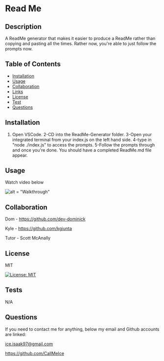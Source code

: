 # Read Me

  ## Description 
  
  A ReadMe generator that makes it easier to produce a ReadMe rather than copying and pasting all the times. Rather now, you're able to just follow the prompts now.

  ## Table of Contents 
  
  * [Installation](#Installation)
  * [Usage](#Usage)
  * [Collaboration](#Collaboration)
  * [Links](#Links)
  * [License](#License)
  * [Test](#Test)
  * [Questions](#Questions)

  ## Installation 
  
  1. Open VSCode. 2-CD into the ReadMe-Generator folder. 3-Open your integrated terminal from your index.js on the left hand side. 4-type in "node ./index.js" to access the prompts. 5-Follow the prompts through and once you're done. You should have a completed ReadMe.md file appear.

  ## Usage 
  
  Watch video below

![alt = "Walkthrough"](./video/Untitled_%20Apr%206%2C%202022%206_36%20PM.gif)

  ## Collaboration 
  
  Dom - https://github.com/dev-dominick

  Kyle - https://github.com/kgiunta

  Tutor - Scott McAnally

  ## License 
  
  MIT

  [![License: MIT](https://img.shields.io/badge/License-MIT-yellow.svg)](https://opensource.org/licenses/MIT)

  ## Tests 
  
  N/A

  ## Questions 
  
  If you need to contact me for anything, below my email and Github accounts are linked:

  ice.isaak97@gmail.com

  https://github.com/CallMeIce
 
